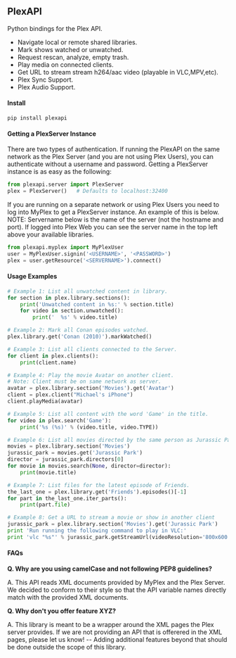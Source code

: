 ## PlexAPI ##
Python bindings for the Plex API.

* Navigate local or remote shared libraries.
* Mark shows watched or unwatched.
* Request rescan, analyze, empty trash.
* Play media on connected clients.
* Get URL to stream stream h264/aac video (playable in VLC,MPV,etc).
* Plex Sync Support.
* Plex Audio Support.

#### Install ###

    pip install plexapi


#### Getting a PlexServer Instance ####

There are two types of authentication.  If running the PlexAPI on the same
network as the Plex Server (and you are not using Plex Users), you can
authenticate without a username and password.  Getting a PlexServer
instance is as easy as the following:

```python
from plexapi.server import PlexServer
plex = PlexServer()   # Defaults to localhost:32400
```

If you are running on a separate network or using Plex Users you need to log
into MyPlex to get a PlexServer instance.  An example of this is below. NOTE:
Servername below is the name of the server (not the hostname and port).  If
logged into Plex Web you can see the server name in the top left above your
available libraries.

```python
from plexapi.myplex import MyPlexUser
user = MyPlexUser.signin('<USERNAME>', '<PASSWORD>')
plex = user.getResource('<SERVERNAME>').connect()
```

#### Usage Examples ####

```python
# Example 1: List all unwatched content in library.
for section in plex.library.sections():
    print('Unwatched content in %s:' % section.title)
    for video in section.unwatched():
        print('  %s' % video.title)
```
```python
# Example 2: Mark all Conan episodes watched.
plex.library.get('Conan (2010)').markWatched()
```
```python
# Example 3: List all clients connected to the Server.
for client in plex.clients():
    print(client.name)
```
```python
# Example 4: Play the movie Avatar on another client.
# Note: Client must be on same network as server.
avatar = plex.library.section('Movies').get('Avatar')
client = plex.client("Michael's iPhone")
client.playMedia(avatar)
```
```python
# Example 5: List all content with the word 'Game' in the title.
for video in plex.search('Game'):
    print('%s (%s)' % (video.title, video.TYPE))
```
```python
# Example 6: List all movies directed by the same person as Jurassic Park.
movies = plex.library.section('Movies')
jurassic_park = movies.get('Jurassic Park')
director = jurassic_park.directors[0]
for movie in movies.search(None, director=director):
    print(movie.title)
```
```python
# Example 7: List files for the latest episode of Friends.
the_last_one = plex.library.get('Friends').episodes()[-1]
for part in the_last_one.iter_parts():
    print(part.file)
```
```python
# Example 8: Get a URL to stream a movie or show in another client
jurassic_park = plex.library.section('Movies').get('Jurassic Park')
print 'Run running the following command to play in VLC:'
print 'vlc "%s"' % jurassic_park.getStreamUrl(videoResolution='800x600')
```

#### FAQs ####

**Q. Why are you using camelCase and not following PEP8 guidelines?**

A. This API reads XML documents provided by MyPlex and the Plex Server.
We decided to conform to their style so that the API variable names directly
match with the provided XML documents.


**Q. Why don't you offer feature XYZ?**

A. This library is meant to be a wrapper around the XML pages the Plex
server provides. If we are not providing an API that is offerered in the
XML pages, please let us know! -- Adding additional features beyond that
should be done outside the scope of this library.

